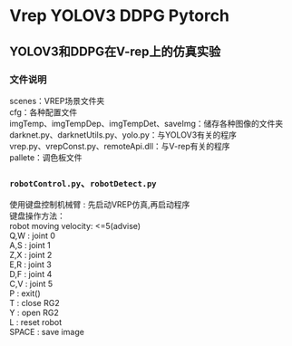 # Vrep YOLOV3 DDPG Pytorch
YOLOV3和DDPG在V-rep上的仿真实验
------

### 文件说明
scenes：VREP场景文件夹  
cfg：各种配置文件  
imgTemp、imgTempDep、imgTempDet、saveImg：储存各种图像的文件夹  
darknet.py、darknetUtils.py、yolo.py：与YOLOV3有关的程序  
vrep.py、vrepConst.py、remoteApi.dll：与V-rep有关的程序  
pallete：调色板文件  

### `robotControl.py`、`robotDetect.py`
使用键盘控制机械臂 : 先启动VREP仿真,再启动程序  
键盘操作方法：  
robot moving velocity: <=5(advise)  
Q,W : joint 0  
A,S : joint 1  
Z,X : joint 2  
E,R : joint 3  
D,F : joint 4  
C,V : joint 5  
P : exit()  
T : close RG2  
Y : open RG2  
L : reset robot  
SPACE : save image  
